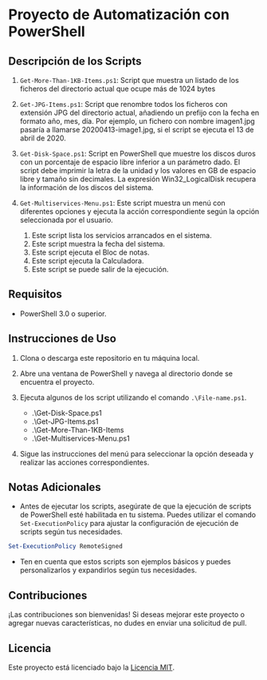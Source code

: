 # Proyecto de Automatización con PowerShell

## Descripción de los Scripts

1. `Get-More-Than-1KB-Items.ps1`: Script que muestra un listado de los ficheros del directorio actual que ocupe más de 1024 bytes
2. `Get-JPG-Items.ps1`: Script que renombre todos los ficheros con extensión JPG del directorio
   actual, añadiendo un prefijo con la fecha en formato año, mes, día. Por ejemplo,
   un fichero con nombre imagen1.jpg pasaría a llamarse 20200413-image1.jpg, si el
   script se ejecuta el 13 de abril de 2020.
3. `Get-Disk-Space.ps1`: Script en PowerShell que muestre los discos duros con un porcentaje de espacio libre inferior a un parámetro dado. El script debe imprimir la letra de la unidad y los valores en GB de espacio libre y tamaño sin decimales. La expresión Win32_LogicalDisk recupera la información de los discos del sistema.
4. `Get-Multiservices-Menu.ps1`: Este script muestra un menú con diferentes opciones y ejecuta la acción correspondiente según la opción seleccionada por el usuario.

   1. Este script lista los servicios arrancados en el sistema.
   2. Este script muestra la fecha del sistema.
   3. Este script ejecuta el Bloc de notas.
   4. Este script ejecuta la Calculadora.
   5. Este script se puede salir de la ejecución.

## Requisitos

- PowerShell 3.0 o superior.

## Instrucciones de Uso

1. Clona o descarga este repositorio en tu máquina local.
2. Abre una ventana de PowerShell y navega al directorio donde se encuentra el proyecto.
3. Ejecuta algunos de los script utilizando el comando `.\File-name.ps1`.

   * .\Get-Disk-Space.ps1
   * .\Get-JPG-Items.ps1
   * .\Get-More-Than-1KB-Items
   * .\Get-Multiservices-Menu.ps1
4. Sigue las instrucciones del menú para seleccionar la opción deseada y realizar las acciones correspondientes.

## Notas Adicionales

- Antes de ejecutar los scripts, asegúrate de que la ejecución de scripts de PowerShell esté habilitada en tu sistema. Puedes utilizar el comando `Set-ExecutionPolicy` para ajustar la configuración de ejecución de scripts según tus necesidades.

```powershell
Set-ExecutionPolicy RemoteSigned
```

- Ten en cuenta que estos scripts son ejemplos básicos y puedes personalizarlos y expandirlos según tus necesidades.

## Contribuciones

¡Las contribuciones son bienvenidas! Si deseas mejorar este proyecto o agregar nuevas características, no dudes en enviar una solicitud de pull.

## Licencia

Este proyecto está licenciado bajo la [Licencia MIT](https://opensource.org/licenses/MIT).
